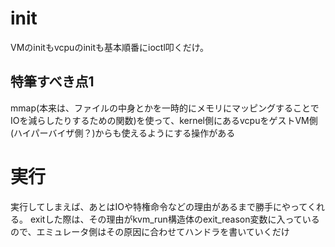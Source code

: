 # init
VMのinitもvcpuのinitも基本順番にioctl叩くだけ。
## 特筆すべき点1
mmap(本来は、ファイルの中身とかを一時的にメモリにマッピングすることでIOを減らしたりするための関数)を使って、kernel側にあるvcpuをゲストVM側(ハイパーバイザ側？)からも使えるようにする操作がある

# 実行
実行してしまえば、あとはIOや特権命令などの理由があるまで勝手にやってくれる。
exitした際は、その理由がkvm_run構造体のexit_reason変数に入っているので、エミュレータ側はその原因に合わせてハンドラを書いていくだけ